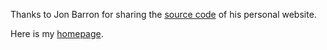 Thanks to Jon Barron for sharing the [source code](https://github.com/jonbarron/website) of his personal website.

Here is my [homepage](https://bychelsea.github.io/xuhaichen.github.io/).